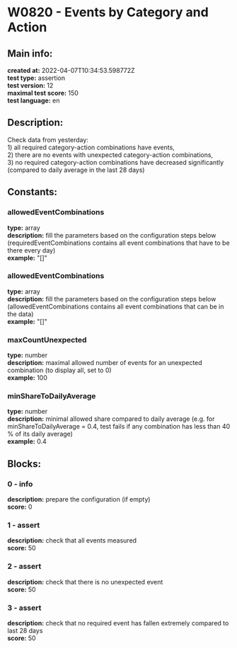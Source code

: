 # W0820 - Events by Category and Action  
## Main info:  
**created at:** 2022-04-07T10:34:53.598772Z  
**test type:** assertion  
**test version:** 12  
**maximal test score:** 150  
**test language:** en  
## Description:  
Check data from yesterday:<br> 1) all required category-action combinations have events, <br> 2) there are no events with unexpected category-action combinations, <br> 3) no required category-action combinations have decreased significantly (compared to daily average in the last 28 days)  
## Constants:  
### allowedEventCombinations
**type:** array  
**description:** fill the parameters based on the configuration steps below (requiredEventCombinations contains all event combinations that have to be there every day)  
**example:** "[]"  
### allowedEventCombinations
**type:** array  
**description:** fill the parameters based on the configuration steps below (allowedEventCombinations contains all event combinations that can be in the data)  
**example:** "[]"  
### maxCountUnexpected
**type:** number  
**description:** maximal allowed number of events for an unexpected combination (to display all, set to 0)  
**example:** 100  
### minShareToDailyAverage
**type:** number  
**description:** minimal allowed share compared to daily average (e.g. for minShareToDailyAverage = 0.4, test fails if any combination has less than 40 % of its daily average)  
**example:** 0.4  
## Blocks:  
### 0 - info
**description:** prepare the configuration (if empty)  
**score:** 0  
### 1 - assert
**description:** check that all events measured  
**score:** 50  
### 2 - assert
**description:** check that there is no unexpected event  
**score:** 50  
### 3 - assert
**description:** check that no required event has fallen extremely compared to last 28 days  
**score:** 50  
